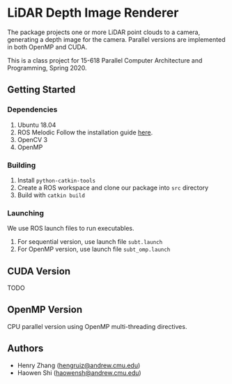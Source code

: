 # LiDAR Depth Image Renderer

The package projects one or more LiDAR point clouds to a camera, generating a
depth image for the camera. Parallel versions are implemented in both OpenMP and
CUDA.

This is a class project for 15-618 Parallel Computer Architecture and
Programming, Spring 2020.

## Getting Started
### Dependencies
1. Ubuntu 18.04
1. ROS Melodic
   Follow the installation guide [here](http://wiki.ros.org/melodic/Installation).
1. OpenCV 3
1. OpenMP

### Building
1. Install `python-catkin-tools`
1. Create a ROS workspace and clone our package into `src` directory
1. Build with `catkin build`

### Launching
We use ROS launch files to run executables.
1. For sequential version, use launch file `subt.launch`
1. For OpenMP version, use launch file `subt_omp.launch`

## CUDA Version

TODO

## OpenMP Version
CPU parallel version using OpenMP multi-threading directives.

## Authors

- Henry Zhang (hengruiz@andrew.cmu.edu)
- Haowen Shi (haowensh@andrew.cmu.edu)
